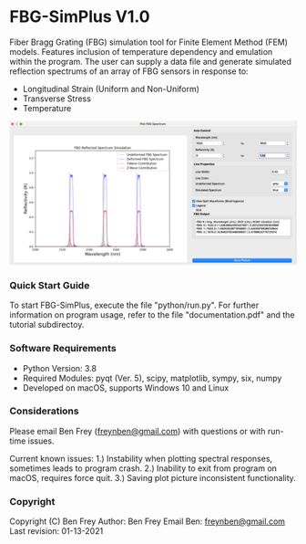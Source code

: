 # FBG-SimPlus V1.0

Fiber Bragg Grating (FBG) simulation tool for Finite Element Method (FEM) models. Features inclusion of temperature dependency and emulation within the program. The user can supply a data file and generate simulated reflection spectrums of an array of FBG sensors in response to:
* Longitudinal Strain (Uniform and Non-Uniform)
* Transverse Stress
* Temperature

![FBG-SimPlus Cover](python/GUI/resources/header.png)

### Quick Start Guide

To start FBG-SimPlus, execute the file "python/run.py". For further information on program usage, refer to the file "documentation.pdf" and the tutorial subdirectoy.

### Software Requirements

* Python Version: 3.8
* Required Modules: pyqt (Ver. 5), scipy, matplotlib, sympy, six, numpy
* Developed on macOS, supports Windows 10 and Linux

### Considerations

Please email Ben Frey (freynben@gmail.com) with questions or with run-time issues.

Current known issues:
1.) Instability when plotting spectral responses, sometimes leads to program crash.
2.) Inability to exit from program on macOS, requires force quit.
3.) Saving plot picture inconsistent functionality.

### Copyright 

Copyright (C) Ben Frey
Author: Ben Frey
Email Ben: freynben@gmail.com
Last revision: 01-13-2021
